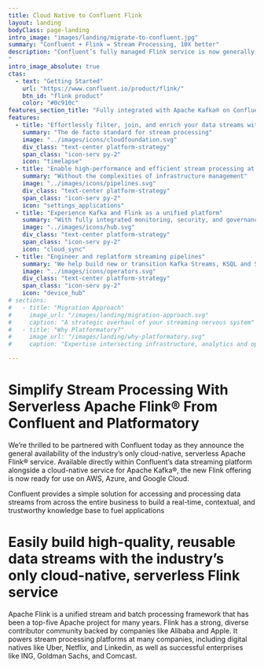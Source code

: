 ```yaml
---
title: Cloud Native to Confluent Flink
layout: landing
bodyClass: page-landing
intro_image: "images/landing/migrate-to-confluent.jpg"
summary: "Confluent + Flink = Stream Processing, 10X better"
description: "Confluent’s fully managed Flink service is now generally available across all three major cloud service providers, providing customers with a true multicloud solution and the flexibility to seamlessly deploy stream processing workloads everywhere their data and applications reside. Backed by a 99.99% uptime SLA, Confluent ensures reliable stream processing with support and services from the leading Kafka and Flink experts.
"
intro_image_absolute: true
ctas:
  - text: "Getting Started"
    url: "https://www.confluent.io/product/flink/"
    btn_id: "flink product"
    color: "#0c910c"
features_section_title: "Fully integrated with Apache Kafka® on Confluent Cloud, Confluent’s new Flink service allows businesses to:"
features:
  - title: "Effortlessly filter, join, and enrich your data streams with Flink"
    summary: "The de facto standard for stream processing"
    image: "../images/icons/cloudfoundation.svg"
    div_class: "text-center platform-strategy"
    span_class: "icon-serv py-2"
    icon: "timelapse"
  - title: "Enable high-performance and efficient stream processing at any scale"
    summary: "Without the complexities of infrastructure management"
    image: "../images/icons/pipelines.svg"
    div_class: "text-center platform-strategy"
    span_class: "icon-serv py-2"
    icon: "settings_applications"
  - title: "Experience Kafka and Flink as a unified platform"
    summary: "With fully integrated monitoring, security, and governance"
    image: "../images/icons/hub.svg"
    div_class: "text-center platform-strategy"
    span_class: "icon-serv py-2"
    icon: "cloud_sync"
  - title: "Engineer and replatform streaming pipelines"
    summary: "We help build new or transition Kafka Streams, KSQL and Sparkto Flink"
    image: "../images/icons/operators.svg"
    div_class: "text-center platform-strategy"
    span_class: "icon-serv py-2"
    icon: "device_hub"
# sections:
#   - title: "Migration Approach"
#     image_url: "/images/landing/migration-approach.svg"
#     caption: "A strategic overhaul of your streaming nervous system"
#   - title: "Why Platformatory?"
#     image_url: "/images/landing/why-platformatory.svg"
#     caption: "Expertise intersecting infrastructure, analytics and operational data"

---
```


# Simplify Stream Processing With Serverless Apache Flink® From Confluent and Platformatory

We’re thrilled to be partnered with Confluent today as they announce the general availability of the industry’s only cloud-native, serverless Apache Flink® service. Available directly within Confluent’s data streaming platform alongside a cloud-native service for Apache Kafka®, the new Flink offering is now ready for use on AWS, Azure, and Google Cloud.

Confluent provides a simple solution for accessing and processing data streams from across the entire business to build a real-time, contextual, and trustworthy knowledge base to fuel applications

# Easily build high-quality, reusable data streams with the industry’s only cloud-native, serverless Flink service

Apache Flink is a unified stream and batch processing framework that has been a top-five Apache project for many years. Flink has a strong, diverse contributor community backed by companies like Alibaba and Apple. It powers stream processing platforms at many companies, including digital natives like Uber, Netflix, and Linkedin, as well as successful enterprises like ING, Goldman Sachs, and Comcast.
